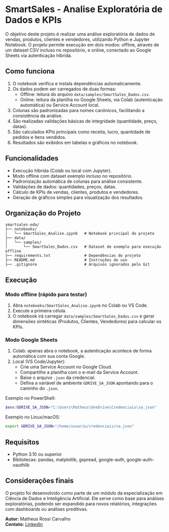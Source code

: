 
# SmartSales - Analise Exploratória de Dados e KPIs

O objetivo deste projeto é realizar uma análise exploratória de dados de vendas, produtos, clientes e vendedores, utilizando Python e Jupyter Notebook. O projeto permite execução em dois modos: offline, através de um dataset CSV incluso no repositório, e online, conectado ao Google Sheets via autenticação híbrida.

## Como funciona

1. O notebook verifica e instala dependências automaticamente.  
2. Os dados podem ser carregados de duas formas:  
   - Offline: leitura do arquivo `data/samples/SmartSales_Dados.csv`.  
   - Online: leitura da planilha no Google Sheets, via Colab (autenticação automática) ou Service Account local.  
3. Colunas são padronizadas para nomes canônicos, facilitando a consistência da análise.  
4. São realizadas validações básicas de integridade (quantidade, preço, datas).  
5. São calculados KPIs principais como receita, lucro, quantidade de pedidos e itens vendidos.  
6. Resultados são exibidos em tabelas e gráficos no notebook.

## Funcionalidades

- Execução híbrida (Colab ou local com Jupyter).  
- Modo offline com dataset exemplo incluso no repositório.  
- Padronização automática de colunas para análise consistente.  
- Validações de dados: quantidades, preços, datas.  
- Cálculo de KPIs de vendas, clientes, produtos e vendedores.  
- Geração de gráficos simples para visualização dos resultados.  

## Organização do Projeto

```
smartsales-eda/
├── notebooks/
│   └── SmartSales_Analise.ipynb   # Notebook principal do projeto
├── data/
│   └── samples/
│       └── SmartSales_Dados.csv   # Dataset de exemplo para execução offline
├── requirements.txt               # Dependências do projeto
├── README.md                      # Instruções de uso
├── .gitignore                     # Arquivos ignorados pelo Git
```

## Execução

### Modo offline (rápido para testar)
1. Abra `notebooks/SmartSales_Analise.ipynb` no Colab ou VS Code.  
2. Execute a primeira célula.  
3. O notebook irá carregar `data/samples/SmartSales_Dados.csv` e gerar dimensões sintéticas (Produtos, Clientes, Vendedores) para calcular os KPIs.

### Modo Google Sheets
1. Colab: apenas abra o notebook, a autenticação acontece de forma automática com sua conta Google.  
2. Local (VS Code/Jupyter):  
   - Crie uma Service Account no Google Cloud.  
   - Compartilhe a planilha com o e-mail da Service Account.  
   - Baixe o arquivo `.json` da credencial.  
   - Defina a variável de ambiente `GDRIVE_SA_JSON` apontando para o caminho do `.json`.  

Exemplo no PowerShell:
```powershell
$env:GDRIVE_SA_JSON="C:\Users\Matheus\OneDrive\Credenciais\sa.json"
```

Exemplo no Linux/macOS:
```bash
export GDRIVE_SA_JSON="/home/usuario/credenciais/sa.json"
```

## Requisitos

- Python 3.10 ou superior  
- Bibliotecas: pandas, matplotlib, gspread, google-auth, google-auth-oauthlib  

## Considerações finais

O projeto foi desenvolvido como parte de um módulo da especialização em Ciência de Dados e Inteligência Artificial. Ele serve como base para análises exploratórias, podendo ser expandido para novos relatórios, integrações com dashboards ou análises preditivas.

**Autor:** Matheus Rossi Carvalho  
**Contato:** [LinkedIn](https://www.linkedin.com/in/matheus-rossi-carvalho/)
